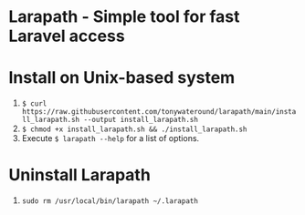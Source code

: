 # Larapath - Simple tool for fast Laravel access

# Install on Unix-based system
1. `$ curl https://raw.githubusercontent.com/tonywateround/larapath/main/install_larapath.sh --output install_larapath.sh `
2. `$ chmod +x install_larapath.sh && ./install_larapath.sh`
3. Execute `$ larapath --help` for a list of options.

# Uninstall Larapath
1. `sudo rm /usr/local/bin/larapath ~/.larapath`

